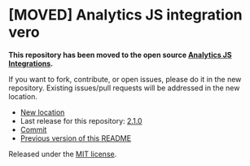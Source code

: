 
# [MOVED] Analytics JS integration vero

**This repository has been moved to the open source [Analytics JS Integrations](https://github.com/segmentio/analytics.js-integrations).**

If you want to fork, contribute, or open issues, please do it in the new repository. Existing issues/pull requests will be addressed in the new location.

* [New location](https://github.com/segmentio/analytics.js-integrations/tree/master/integrations/vero)
* Last release for this repository: [2.1.0](https://github.com/segment-integrations/analytics.js-integration-vero/releases/tag/2.1.0)
* [Commit](https://github.com/segmentio/analytics.js-integrations/commit/8dbc29959096463de786d782f50a14cff72b52a5)
* [Previous version of this README](README-OLD.md)

Released under the [MIT license](LICENSE).
